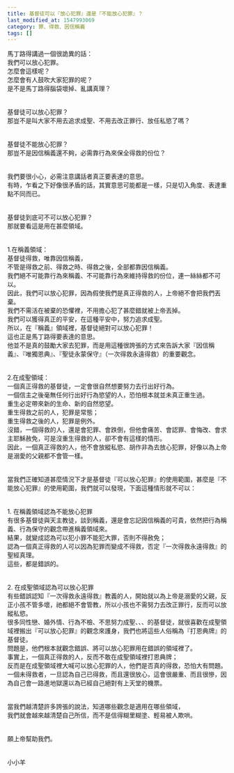 ```yaml
---
title: 基督徒可以『放心犯罪』還是『不能放心犯罪』？
last_modified_at: 1547993069
category: 罪、得救、因信稱義
tags: []
---
```


<p>馬丁路得講過一個很詭異的話：<br/>我們可以放心犯罪。<br/><!--more-->怎麼會這樣呢？<br/>怎麼會有人鼓吹大家犯罪的呢？<br/>是不是馬丁路得腦袋壞掉、亂講真理？<br/><br/><br/>基督徒可以放心犯罪？<br/>那豈不是叫大家不用去追求成聖、不用去改正罪行、放任私慾了嗎？<br/><br/><br/>基督徒不能放心犯罪？<br/>那豈不是因信稱義還不夠，必需靠行為來保全得救的份位？<br/><br/><br/>我們要很小心，必需注意講話者真正要表達的意思。<br/>有時，乍看之下好像很矛盾的話，其實意思可能都是一樣，只是切入角度、表達重點不同而已。<br/><br/><br/>基督徒到底可不可以放心犯罪？<br/>那就要看這是用在甚麼領域。<br/><br/><br/>1.在稱義領域：<br/>基督徒得救，唯靠因信稱義，<br/>不管是得救之前、得救之時、得救之後，全部都靠因信稱義。<br/>我們絕不可能靠行為來稱義、不可能靠行為來維持得救的份位，連一絲絲都不可以。<br/>因此，我們可以放心犯罪，因為假使我們是真正得救的人，上帝絕不會把我們丟棄。<br/>我們不需活在被棄的恐懼裡，不用擔心犯了甚麼錯就被上帝丟掉。<br/>我們可以獲得真正的平安，在這種平安中，努力追求成聖。<br/>所以，在『稱義』領域裡，基督徒絕對可以放心犯罪！<br/>這也正是馬丁路得要表達的意思。<br/>他並不是真的鼓勵大家去犯罪，而是用這種很誇張的方式來告訴大家『因信稱義』、『唯獨恩典』、『聖徒永蒙保守』（一次得救永遠得救）的重要觀念。<br/><br/><br/>2.在成聖領域：<br/>一個真正得救的基督徒，一定會很自然想要努力去行出好行為。<br/>一個信主之後毫無任何行出好行為慾望的人，恐怕根本就並未真正重生過。<br/>重生必定帶來新的生命、新的自然慾望。<br/>重生得救之前的人，犯罪是常態；<br/>重生得救之後的人，犯罪是例外。<br/>沒錯，一個得救的人，還是會犯罪、會跌倒，但他會痛苦、會認罪、會悔改、會求主耶穌赦免，可是沒重生得救的人，卻不會有這樣的情形。<br/>因此，一個真正得救的人，他不會放縱私慾、胡作非為去放心犯罪，好像以為上帝是溺愛的父親都不會管一樣。<br/><br/><br/>當我們正確知道甚麼情況下才是基督徒『可以放心犯罪』的使用範圍，甚麼是『不能放心犯罪』的使用範圍，我們就可以發現，下面這種情形就不可以：<br/><br/><br/>1.	在稱義領域認為不能放心犯罪<br/>有很多基督徒與天主教徒，談到稱義，還是會忘記因信稱義的可貴，依然把行為稱義、行為保守的觀念帶進稱義領域來。<br/>結果，就變成認為可以犯小罪不能犯大罪，否則不得赦免；<br/>認為一個真正得救的人可以因為犯罪而變成不得救，否定『一次得救永遠得救』的聖經真理。<br/>這些，都是錯誤的。<br/><br/><br/>2.	在成聖領域認為可以放心犯罪<br/>有些錯誤認知『一次得救永遠得救』教義的人，開始就以為上帝是溺愛的父親，反正小孩不管多壞，祂都絕不會管教，所以小孩也不需努力去改正罪行，反而可以放縱私慾。<br/>很多同性戀、婚外情、行為不檢、不思努力成聖、、、的基督徒，就很喜歡在成聖領域裡搬出『可以放心犯罪』的觀念來護身，我們也將這些人俗稱為『打恩典牌』的基督徒。<br/>問題是，他們根本就觀念錯誤、將可以放心犯罪用在錯誤的領域裡了。<br/>事實上，一個真正得救的人，反而不敢在成聖領域裡打恩典牌；<br/>反而是在成聖領域裡大喊可以放心犯罪的人，他們是否真的得救，恐怕大有問題。<br/>一個未得救者，一旦認為自己已得救，而且還很放心，這會很嚴重、而且很慘，因為自己會一路進地獄還以為已經自己絕對有上天堂的機票。<br/><br/><br/>當我們越清楚許多誇張的說法，知道哪些觀念是適用在哪些領域，<br/>我們就會越來越清楚自己所信，而不是信得糊里糊塗、輕易被人欺哄。<br/><br/><br/>願上帝幫助我們。<br/><br/><br/>小小羊<br/>
</p>